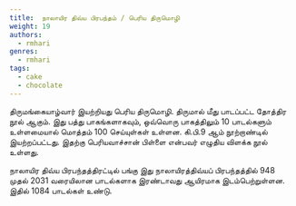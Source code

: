 ```yaml
---
title: 	நாலாயிர திவ்ய பிரபந்தம் / பெரிய திருமொழி
weight: 19  
authors:
  - rmhari
genres:
  - rmhari 
tags:
  - cake
  - chocolate
---
```


திருமங்கையாழ்வார் இயற்றியது பெரிய திருமொழி. திருமால் மீது பாடப்பட்ட தோத்திர நூல் ஆகும். இது பத்து பாகங்களாகவும், ஒவ்வொரு பாகத்திலும் 10 பாடல்களும் உள்ளமையால் மொத்தம் 100 செய்யுள்கள் உள்ளன. கி.பி.9 ஆம் நூற்றாண்டில் இயற்றப்பட்டது. இதற்கு பெரியவாச்சான் பிள்ளை என்பவர் எழுதிய விளக்க நூல் உள்ளது.

நாலாயிர திவ்ய பிரபந்தத்திரட்டில் பங்கு
இது நாலாயிரத்திவ்யப் பிரபந்தத்தில் 948 முதல் 2031 வரையிலான பாடல்களாக இரண்டாவது ஆயிரமாக இடம்பெற்றுள்ளன. இதில் 1084 பாடல்கள் உண்டு.


